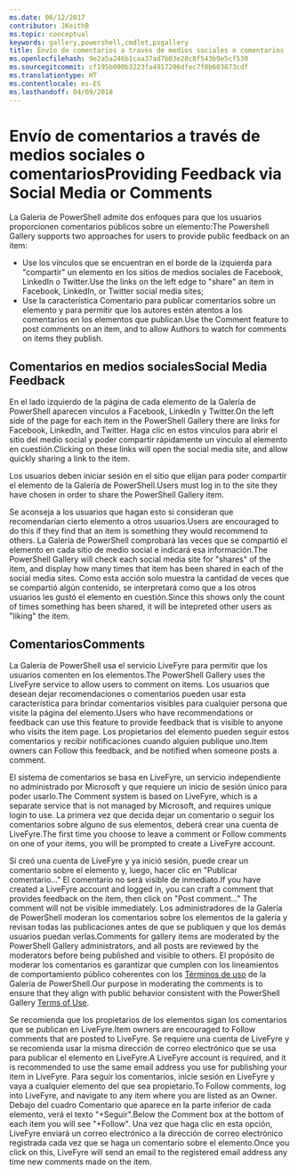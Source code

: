 ```yaml
---
ms.date: 06/12/2017
contributor: JKeithB
ms.topic: conceptual
keywords: gallery,powershell,cmdlet,psgallery
title: Envío de comentarios a través de medios sociales o comentarios
ms.openlocfilehash: 9e2a5a246b1caa37ad7b03e20c8f543b9e5cf530
ms.sourcegitcommit: cf195b090b3223fa4917206dfec7f0b603873cdf
ms.translationtype: HT
ms.contentlocale: es-ES
ms.lasthandoff: 04/09/2018
---
```

# <a name="providing-feedback-via-social-media-or-comments"></a><span data-ttu-id="51144-103">Envío de comentarios a través de medios sociales o comentarios</span><span class="sxs-lookup"><span data-stu-id="51144-103">Providing Feedback via Social Media or Comments</span></span>

<span data-ttu-id="51144-104">La Galería de PowerShell admite dos enfoques para que los usuarios proporcionen comentarios públicos sobre un elemento:</span><span class="sxs-lookup"><span data-stu-id="51144-104">The Powershell Gallery supports two approaches for users to provide public feedback on an item:</span></span>

* <span data-ttu-id="51144-105">Use los vínculos que se encuentran en el borde de la izquierda para "compartir" un elemento en los sitios de medios sociales de Facebook, LinkedIn o Twitter.</span><span class="sxs-lookup"><span data-stu-id="51144-105">Use the links on the left edge to "share" an item in Facebook, LinkedIn, or Twitter social media sites;</span></span>
* <span data-ttu-id="51144-106">Use la característica Comentario para publicar comentarios sobre un elemento y para permitir que los autores estén atentos a los comentarios en los elementos que publican.</span><span class="sxs-lookup"><span data-stu-id="51144-106">Use the Comment feature to post comments on an item, and to allow Authors to watch for comments on items they publish.</span></span>

## <a name="social-media-feedback"></a><span data-ttu-id="51144-107">Comentarios en medios sociales</span><span class="sxs-lookup"><span data-stu-id="51144-107">Social Media Feedback</span></span>
<span data-ttu-id="51144-108">En el lado izquierdo de la página de cada elemento de la Galería de PowerShell aparecen vínculos a Facebook, LinkedIn y Twitter.</span><span class="sxs-lookup"><span data-stu-id="51144-108">On the left side of the page for each item in the PowerShell Gallery there are links for Facebook, LinkedIn, and Twitter.</span></span>
<span data-ttu-id="51144-109">Haga clic en estos vínculos para abrir el sitio del medio social y poder compartir rápidamente un vínculo al elemento en cuestión.</span><span class="sxs-lookup"><span data-stu-id="51144-109">Clicking on these links will open the social media site, and allow quickly sharing a link to the item.</span></span>

<span data-ttu-id="51144-110">Los usuarios deben iniciar sesión en el sitio que elijan para poder compartir el elemento de la Galería de PowerShell.</span><span class="sxs-lookup"><span data-stu-id="51144-110">Users must log in to the site they have chosen in order to share the PowerShell Gallery item.</span></span>

<span data-ttu-id="51144-111">Se aconseja a los usuarios que hagan esto si consideran que recomendarían cierto elemento a otros usuarios.</span><span class="sxs-lookup"><span data-stu-id="51144-111">Users are encouraged to do this if they find that an item is something they would recommend to others.</span></span>
<span data-ttu-id="51144-112">La Galería de PowerShell comprobará las veces que se compartió el elemento en cada sitio de medio social e indicará esa información.</span><span class="sxs-lookup"><span data-stu-id="51144-112">The PowerShell Gallery will check each social media site for "shares" of the item, and display how many times that item has been shared in each of the social media sites.</span></span>
<span data-ttu-id="51144-113">Como esta acción solo muestra la cantidad de veces que se compartió algún contenido, se interpretará como que a los otros usuarios les gustó el elemento en cuestión.</span><span class="sxs-lookup"><span data-stu-id="51144-113">Since this shows only the count of times something has been shared, it will be intepreted other users as "liking" the item.</span></span>


## <a name="comments"></a><span data-ttu-id="51144-114">Comentarios</span><span class="sxs-lookup"><span data-stu-id="51144-114">Comments</span></span>
<span data-ttu-id="51144-115">La Galería de PowerShell usa el servicio LiveFyre para permitir que los usuarios comenten en los elementos.</span><span class="sxs-lookup"><span data-stu-id="51144-115">The PowerShell Gallery uses the LiveFyre service to allow users to comment on items.</span></span>
<span data-ttu-id="51144-116">Los usuarios que desean dejar recomendaciones o comentarios pueden usar esta característica para brindar comentarios visibles para cualquier persona que visite la página del elemento.</span><span class="sxs-lookup"><span data-stu-id="51144-116">Users who have recommendations or feedback can use this feature to provide feedback that is visible to anyone who visits the item page.</span></span>
<span data-ttu-id="51144-117">Los propietarios del elemento pueden seguir estos comentarios y recibir notificaciones cuando alguien publique uno.</span><span class="sxs-lookup"><span data-stu-id="51144-117">Item owners can Follow this feedback, and be notified when someone posts a comment.</span></span>

<span data-ttu-id="51144-118">El sistema de comentarios se basa en LiveFyre, un servicio independiente no administrado por Microsoft y que requiere un inicio de sesión único para poder usarlo.</span><span class="sxs-lookup"><span data-stu-id="51144-118">The Comment system is based on LiveFyre, which is a separate service that is not managed by Microsoft, and requires unique login to use.</span></span>
<span data-ttu-id="51144-119">La primera vez que decida dejar un comentario o seguir los comentarios sobre alguno de sus elementos, deberá crear una cuenta de LiveFyre.</span><span class="sxs-lookup"><span data-stu-id="51144-119">The first time you choose to leave a comment or Follow comments on one of your items, you will be prompted to create a LiveFyre account.</span></span>

<span data-ttu-id="51144-120">Si creó una cuenta de LiveFyre y ya inició sesión, puede crear un comentario sobre el elemento y, luego, hacer clic en "Publicar comentario..." El comentario no será visible de inmediato.</span><span class="sxs-lookup"><span data-stu-id="51144-120">If you have created a LiveFyre account and logged in, you can craft a comment that provides feedback on the item, then click on "Post comment..." The comment will not be visible immediately.</span></span>
<span data-ttu-id="51144-121">Los administradores de la Galería de PowerShell moderan los comentarios sobre los elementos de la galería y revisan todas las publicaciones antes de que se publiquen y que los demás usuarios puedan verlas.</span><span class="sxs-lookup"><span data-stu-id="51144-121">Comments for gallery items are moderated by the PowerShell Gallery administrators, and all posts are reviewed by the moderators before being published and visible to others.</span></span>
<span data-ttu-id="51144-122">El propósito de moderar los comentarios es garantizar que cumplen con los lineamientos de comportamiento público coherentes con los [Términos de uso](https://www.powershellgallery.com/policies/Terms) de la Galería de PowerShell.</span><span class="sxs-lookup"><span data-stu-id="51144-122">Our purpose in moderating the comments is to ensure that they align with public behavior consistent with the PowerShell Gallery [Terms of Use](https://www.powershellgallery.com/policies/Terms).</span></span>

<span data-ttu-id="51144-123">Se recomienda que los propietarios de los elementos sigan los comentarios que se publican en LiveFyre.</span><span class="sxs-lookup"><span data-stu-id="51144-123">Item owners are encouraged to Follow comments that are posted to LiveFyre.</span></span>
<span data-ttu-id="51144-124">Se requiere una cuenta de LiveFyre y se recomienda usar la misma dirección de correo electrónico que se usa para publicar el elemento en LiveFyre.</span><span class="sxs-lookup"><span data-stu-id="51144-124">A LiveFyre account is required, and it is recommended to use the same email address you use for publishing your item in LiveFyre.</span></span>
<span data-ttu-id="51144-125">Para seguir los comentarios, inicie sesión en LiveFyre y vaya a cualquier elemento del que sea propietario.</span><span class="sxs-lookup"><span data-stu-id="51144-125">To Follow comments, log into LiveFyre, and navigate to any item where you are listed as an Owner.</span></span>
<span data-ttu-id="51144-126">Debajo del cuadro Comentario que aparece en la parte inferior de cada elemento, verá el texto "+Seguir".</span><span class="sxs-lookup"><span data-stu-id="51144-126">Below the Comment box at the bottom of each item you will see "+Follow".</span></span>
<span data-ttu-id="51144-127">Una vez que haga clic en esta opción, LiveFyre enviará un correo electrónico a la dirección de correo electrónico registrada cada vez que se haga un comentario sobre el elemento.</span><span class="sxs-lookup"><span data-stu-id="51144-127">Once you click on this, LiveFyre will send an email to the registered email address any time new comments made on the item.</span></span>